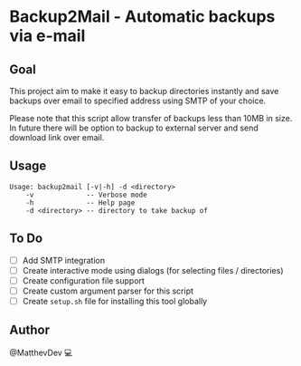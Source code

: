 # Backup2Mail - Automatic backups via e-mail

## Goal

This project aim to make it easy to backup directories instantly and save backups over email to specified address using SMTP of your choice.

Please note that this script allow transfer of backups less than 10MB in size. In future there will be option to backup to external server and send download link over email.

## Usage

```
Usage: backup2mail [-v|-h] -d <directory>
    -v             -- Verbose mode
    -h             -- Help page
    -d <directory> -- directory to take backup of
```

## To Do

 - [ ] Add SMTP integration
 - [ ] Create interactive mode using dialogs (for selecting files / directories)
 - [ ] Create configuration file support
 - [ ] Create custom argument parser for this script
 - [ ] Create `setup.sh` file for installing this tool globally

## Author

@MatthevDev 💻
